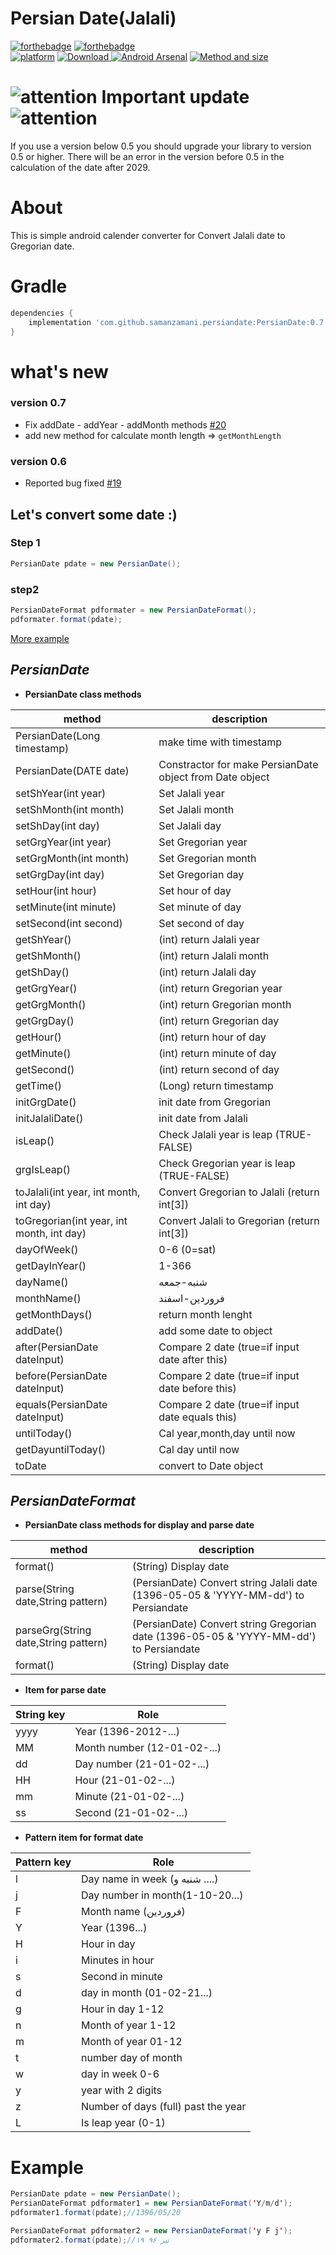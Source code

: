 # Persian Date(Jalali)
[![forthebadge](https://forthebadge.com/images/badges/built-for-android.svg)](https://forthebadge.com)
[![forthebadge](https://forthebadge.com/images/badges/built-with-love.svg)](https://forthebadge.com)
<br/>
[![platform](https://img.shields.io/badge/platform-Android-yellow.svg)](https://www.android.com)
[ ![Download](https://api.bintray.com/packages/mrnuke/maven/PersianDate/images/download.svg) ](https://bintray.com/mrnuke/maven/PersianDate/_latestVersion)
[![Android Arsenal](https://img.shields.io/badge/Android%20Arsenal-PersianDate-brightgreen.svg?style=flat)](https://android-arsenal.com/details/1/6141)
[![Method and size](https://img.shields.io/badge/Methods%20and%20size-100%20|%2011%20KB-e91e63.svg)](http://www.methodscount.com/?lib=com.github.samanzamani.persiandate%3APersianDate%3A0.1)
# ![attention](https://samanzamani.ir/wp-content/uploads/2019/04/warning.png)  Important update  ![attention](https://samanzamani.ir/wp-content/uploads/2019/04/warning.png)
If you use a version below 0.5 you should upgrade your library to version 0.5 or higher.
There will be an error in the version before 0.5 in the calculation of the date after 2029.
# About
This is simple android calender converter for Convert Jalali date to Gregorian date.
# Gradle
```groovy
dependencies {
    implementation 'com.github.samanzamani.persiandate:PersianDate:0.7'
}
```
# what's new
### version 0.7
* Fix addDate - addYear - addMonth methods [#20](https://github.com/samanzamani/PersianDate/issues/20)
* add new method for calculate month length => `getMonthLength`
### version 0.6
* Reported bug fixed [#19](https://github.com/samanzamani/PersianDate/issues/19)


## Let's convert some date :)

### Step 1

```java
PersianDate pdate = new PersianDate();
```

### step2

```java
PersianDateFormat pdformater = new PersianDateFormat();
pdformater.format(pdate);
```
[More example](#example)

***PersianDate***
---
+ **PersianDate class methods**

| method        | description  |
| ------------- | -----|
| PersianDate(Long timestamp)      | make time with timestamp |
| PersianDate(DATE date)      |   Constractor for make PersianDate object from Date object  |
| setShYear(int year) |    Set Jalali year |
| setShMonth(int month) |    Set Jalali month |
| setShDay(int day) |    Set Jalali day |
| setGrgYear(int year) |    Set Gregorian year |
| setGrgMonth(int month) |    Set Gregorian month |
| setGrgDay(int day) |    Set Gregorian day |
| setHour(int hour) |    Set hour of day |
| setMinute(int minute) |    Set minute of day |
| setSecond(int second) |    Set second of day |
| getShYear() |    (int) return Jalali year |
| getShMonth() |    (int) return Jalali month |
| getShDay() |    (int) return Jalali day |
| getGrgYear() |    (int) return Gregorian year |
| getGrgMonth() |    (int) return Gregorian month |
| getGrgDay() |    (int) return Gregorian day |
| getHour() |    (int) return hour of day |
| getMinute() |    (int) return minute of day |
| getSecond() |    (int) return second of day |
| getTime() |    (Long) return timestamp |
| initGrgDate() |   init date from Gregorian |
| initJalaliDate() |   init date from Jalali |
| isLeap() |   Check Jalali year is leap (TRUE-FALSE) |
| grgIsLeap() |   Check Gregorian year is leap (TRUE-FALSE) |
| toJalali(int year, int month, int day) |  Convert  Gregorian to Jalali (return int[3]) |
| toGregorian(int year, int month, int day) |  Convert  Jalali to Gregorian (return int[3]) |
| dayOfWeek() |   0-6 (0=sat) |
| getDayInYear() |   1-366 |
| dayName() |   شنبه-جمعه |
| monthName() |   فروردین-اسفند |
| getMonthDays() |   return month lenght |
| addDate() |   add some date to object |
| after(PersianDate dateInput) |   Compare 2 date (true=if input date after this) |
| before(PersianDate dateInput) |   Compare 2 date (true=if input date before this) |
| equals(PersianDate dateInput) |   Compare 2 date (true=if input date equals this) |
| untilToday() |   Cal year,month,day until now |
| getDayuntilToday() |   Cal day until now |
| toDate |   convert to Date object |


***PersianDateFormat***
---
+ **PersianDate class methods for display and parse date**

| method        | description  |
| ------------- | -----|
| format()      | (String) Display date |
| parse(String date,String pattern)      | (PersianDate) Convert string Jalali date (1396-05-05 & 'YYYY-MM-dd') to Persiandate |
| parseGrg(String date,String pattern)      | (PersianDate) Convert string Gregorian date (1396-05-05 & 'YYYY-MM-dd') to Persiandate |
| format()      | (String) Display date |

+ **Item for parse date**

| String key        | Role  |
| ------------- | -----|
| yyyy      | Year (1396-2012-...) |
| MM      | Month number (12-01-02-...) |
| dd      | Day number (21-01-02-...) |
| HH      | Hour  (21-01-02-...) |
| mm      | Minute  (21-01-02-...) |
| ss      | Second  (21-01-02-...) |

+ **Pattern item for format date**

| Pattern key   | Role  |
| ------------- | -----|
| l      | Day name in week (شنبه و ....) |
| j      | Day number in month(1-10-20...) |
| F      | Month name (فروردین) |
| Y      | Year  (1396...) |
| H      | Hour in day |
| i      | Minutes in hour |
| s      | Second in minute |
| d      | day in month (01-02-21...) |
| g      | Hour in day 1-12 |
| n      | Month of year 1-12 |
| m      | Month of year 01-12 |
| t      | number day of month |
| w      | day in week 0-6 |
| y      | year with 2 digits |
| z      | Number of days (full) past the year |
| L      | Is leap year (0-1) |

# Example
```java
PersianDate pdate = new PersianDate();
PersianDateFormat pdformater1 = new PersianDateFormat('Y/m/d');
pdformater1.format(pdate);//1396/05/20

PersianDateFormat pdformater2 = new PersianDateFormat('y F j');
pdformater2.format(pdate);//۱۹ تیر ۹۶
```
